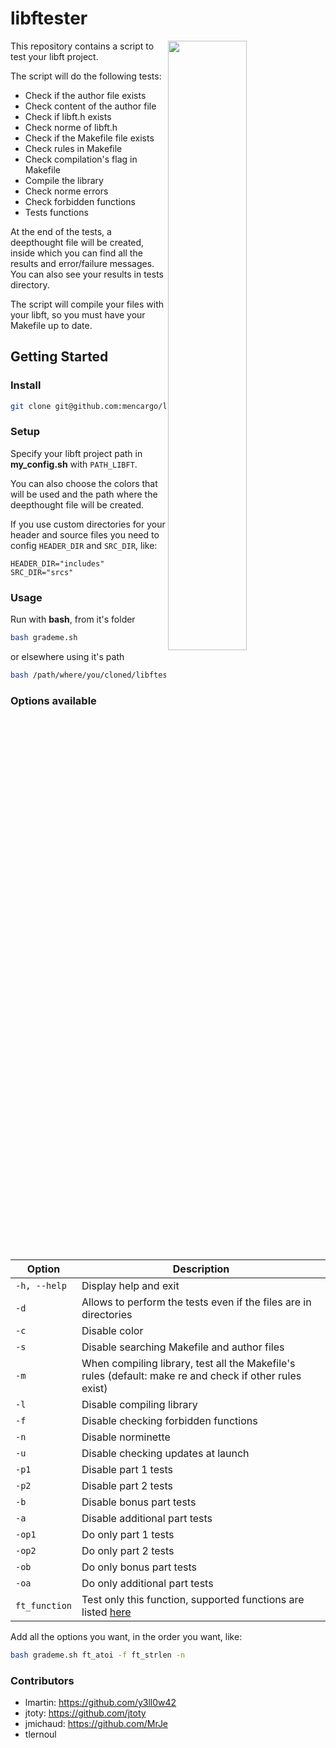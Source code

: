 # libftester
<img align="right" src="./srcs/img_readme.png" width="50%"/>
This repository contains a script to test your libft project.

The script will do the following tests:

- Check if the author file exists
- Check content of the author file
- Check if libft.h exists
- Check norme of libft.h
- Check if the Makefile file exists
- Check rules in Makefile
- Check compilation's flag in Makefile
- Compile the library
- Check norme errors
- Check forbidden functions
- Tests functions

At the end of the tests, a deepthought file will be created, inside which you
can find all the results and error/failure messages. You can also see your
results in tests directory.

The script will compile your files with your libft, so you must have your
Makefile up to date.

## Getting Started

### Install

```bash
git clone git@github.com:mencargo/libftester
```

### Setup

Specify your libft project path in **my_config.sh** with `PATH_LIBFT`.

You can also choose the colors that will be used and the path where the deepthought file will be created.

If you use custom directories for your header and source files you need to config `HEADER_DIR` and `SRC_DIR`, like:
```
HEADER_DIR="includes"
SRC_DIR="srcs"
```

### Usage

Run with **bash**, from it's folder
```bash
bash grademe.sh
```
or elsewhere using it's path
```bash
bash /path/where/you/cloned/libftester/grademe.sh
```

### Options available
| Option | Description |
| --- | --- |
| `-h, --help` | Display help and exit |
| `-d` | Allows to perform the tests even if the files are in directories |
| `-c` | Disable color |
| `-s` | Disable searching Makefile and author files |
| `-m` | When compiling library, test all the Makefile's rules (default: make re and check if other rules exist) |
| `-l` | Disable compiling library |
| `-f` | Disable checking forbidden functions |
| `-n` | Disable norminette |
| `-u` | Disable checking updates at launch |
| `-p1` | Disable part 1 tests |
| `-p2` | Disable part 2 tests |
| `-b`| Disable bonus part tests |
| `-a` | Disable additional part tests |
| `-op1`| Do only part 1 tests |
| `-op2`| Do only part 2 tests |
| `-ob` | Do only bonus part tests |
| `-oa` | Do only additional part tests |
| `ft_function` | Test only this function, supported functions are listed [here](https://github.com/mencargo/libftester/blob/master/supported_functions.md) |

Add all the options you want, in the order you want, like:
```bash
bash grademe.sh ft_atoi -f ft_strlen -n
```

### Contributors
- lmartin: https://github.com/y3ll0w42
- jtoty: https://github.com/jtoty
- jmichaud: https://github.com/MrJe
- tlernoul
